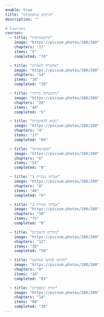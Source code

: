 ```yaml
---
enable: true
title: "קורסים במתמטיקה"
description: ""

# Courses
courses:
  - title: "קריפטוגרפיה"
    image: "https://picsum.photos/280/200"
    chapters: "17"
    items: "5"
    completed: "70"

  - title: "אלגברה לינארית"
    image: "https://picsum.photos/280/200"
    chapters: "14"
    items: "10"
    completed: "20"

  - title: "מתמטיקה בדידה"
    image: "https://picsum.photos/280/200"
    chapters: "20"
    items: "48"
    completed: "5"

  - title: "מבוא להסתברות"
    image: "https://picsum.photos/280/200"
    chapters: "4"
    items: "17"
    completed: "60"

  - title: "סטטיסטיקה"
    image: "https://picsum.photos/280/200"
    chapters: "6"
    items: "55"
    completed: "0"

  - title: "אנליזה נומרית 1"
    image: "https://picsum.photos/280/200"
    chapters: "8"
    items: "40"
    completed: "9"

  - title: "אנליזה נומרית 2"
    image: "https://picsum.photos/280/200"
    chapters: "10"
    items: "75"
    completed: "0"

  - title: "מודלים חישוביים"
    image: "https://picsum.photos/280/200"
    chapters: "12"
    items: "30"
    completed: "50"

  - title: "לוגיקה למדעי המחשב"
    image: "https://picsum.photos/280/200"
    chapters: "8"
    items: "10"
    completed: "85"

  - title: "תורת המספרים"
    image: "https://picsum.photos/280/200"
    chapters: "14"
    items: "60"
    completed: "30"
---
```

